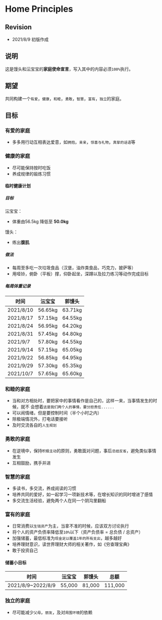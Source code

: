 # Home Principles

## Revision
- 2021/8/9  初版作成

## 说明
这是馒头和沄宝宝的**家庭使命宣言**，写入其中的内容必须`100%`执行。

## 期望
共同构建一个`有爱`，`健康`，`和睦`，`勇敢`，`智慧`，`富有`，`独立`的家庭。


## 目标

### 有爱的家庭
- 多多用行动互相表达爱意，如`拥抱`，`亲亲`，`惊喜与礼物`，`真挚的话语`等

### 健康的家庭
- 尽可能保持按时吃饭
- 养成规律的锻炼习惯

#### 临时健康计划
##### 目标
沄宝宝：
- 体重由56.5kg 降低至 **50.0kg**

馒头：
- 练出**腹肌**

##### 做法
- 每周至多吃一次垃圾食品（汉堡，油炸类食品，巧克力，披萨等）
- 用哑铃，俯卧（平板）撑，仰卧起坐，深蹲以及拉力练习等动作完成目标

##### 每周体重记录
|  时间      | 沄宝宝    | 郭馒头   |
| -----------| --------  | -------  |
| 2021/8/10  | 56.65kg   | 63.71kg  |
| 2021/8/17  | 57.15kg   | 64.55kg  |
| 2021/8/24  | 56.95kg   | 64.20kg  |
| 2021/8/31  | 57.45kg   | 64.80kg  |
| 2021/9/7   | 57.80kg   | 64.55kg  |
| 2021/9/14  | 57.15kg   | 65.05kg  |
| 2021/9/22  | 56.85kg   | 64.95kg  |
| 2021/9/29  | 57.30kg   | 65.35kg  |
| 2021/10/7  | 57.65kg   | 65.60kg  |

### 和睦的家庭
- 当和对方相处时，要把家中的事情看作是自己的，这样一来，当事情发生的时候，就不
会想着`这是我们两个人的事情，要分担责任......`
- 可以闹情绪，但是要控制时间（半个小时之内）
- 除极端情况外，打电话要接听
- 及时交流各自的`人生规划`

### 勇敢的家庭
- 在逆境中，保持`积极主动`的原则，勇敢面对问题，事后`总结反省`，避免类似事情发生
- 互相鼓励，携手并进

### 智慧的家庭
- 多读书，多交流，养成阅读的习惯
- 培养共同的爱好，如一起学习一项新技术等，在增长知识的同时增进了感情
- 多交流生活经验，避免两个人在同一个阴沟里翻船

### 富有的家庭
- 日常消费以`生钱资产`为主，当拿不准的时候，应该双方讨论执行
- 将个人的资产负债率降低至`10%`以下（资产负债率 = 总负债 / 总资产）
- 加强储蓄，最低标准为`现金足以覆盖1年的所有支出`，越多越好
- 培养理财意识，读世界理财大师的相关著作，如《穷查理宝典》
- 敢于投资自己

#### 储蓄小目标
|  时间             | 沄宝宝   | 郭馒头  |  总额    |
| ----------------- | -------- | ------- | -------- |
| 2021/8/9~2022/8/9 | 55,000   | 81,000  |  111,000 |

### 独立的家庭
- 尽可能减少`父母`，`朋友`，及对`周围环境`的依赖

